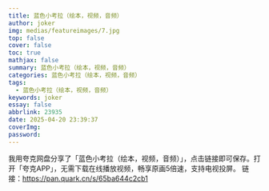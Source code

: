 ```yaml
---
title: 蓝色小考拉（绘本，视频，音频）
author: joker
img: medias/featureimages/7.jpg
top: false
cover: false
toc: true
mathjax: false
summary: 蓝色小考拉（绘本，视频，音频）
categories: 蓝色小考拉（绘本，视频，音频）
tags:
  - 蓝色小考拉（绘本，视频，音频）
keywords: joker
essay: false
abbrlink: 23935
date: 2025-04-20 23:39:37
coverImg:
password:
---
```


我用夸克网盘分享了「蓝色小考拉（绘本，视频，音频）」，点击链接即可保存。打开「夸克APP」，无需下载在线播放视频，畅享原画5倍速，支持电视投屏。
链接：https://pan.quark.cn/s/65ba644c2cb1
